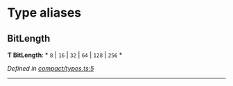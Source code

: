 

# Type aliases

<a id="bitlength"></a>

##  BitLength

**Ƭ BitLength**: * `8` &#124; `16` &#124; `32` &#124; `64` &#124; `128` &#124; `256`
*

*Defined in [compact/types.ts:5](https://github.com/polkadot-js/common/blob/3988773/packages/util/src/compact/types.ts#L5)*

___


